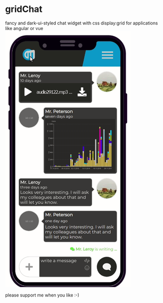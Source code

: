 # gridChat
fancy and dark-ui-styled chat widget with css display:grid for applications like angular or vue
<img src="https://github.com/chooomedia/gridChat/blob/v0.3/gridchat_beta.gif" alt="gif" />

please support me when you like :-)
